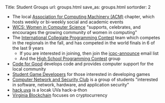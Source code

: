 Title: Student Groups
url: groups.html
save_as: groups.html
sortorder: 2

- The local [Association for Computing Machinery (ACM)](http://acm.cs.virginia.edu) chapter, which hosts weekly or bi-weekly social and academic events
- [WICS: Women in Computer Science](http://wics.cs.virginia.edu/) "supports, celebrates, and encourages the growing community of women in computing"
- The [International Collegiate Programming Contest](https://www.cs.virginia.edu/~asb/icpc/) team which competes in the regionals in the fall, and has competed in the world finals in 6 of the last 9 years
    - If you are interested in joining, then join the [icpc-announce](https://lists.virginia.edu/sympa/info/icpc-announce) email list
    - And the [High School Programming Contest](http://acm.cs.virginia.edu/hspc.php) group
- [Code for Good](http://codeforgood.cs.virginia.edu/) develops code and provides computer support for the local community
- [Student Game Developers](http://sgd.cs.virginia.edu/) for those interested in developing games
- [Computer Network and Security Club](https://cnsatuva.github.io) is a group of students "interested in software, network, hardware, and application security"
- [hack.uva](http://hackuva.io) is a locak UVa hack-a-thon
- [Virginia Blockchain](https://virginiablockchain.github.io) focuses on cryptocurrency

